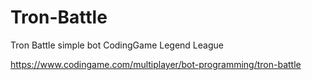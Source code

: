 # Tron-Battle
Tron Battle simple bot CodingGame Legend League

https://www.codingame.com/multiplayer/bot-programming/tron-battle
